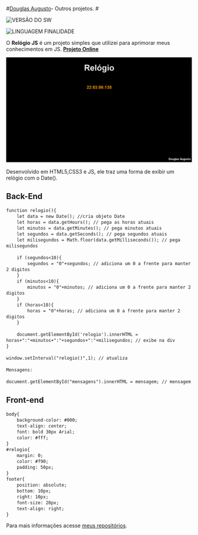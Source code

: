 
#[Douglas Augusto](http://github.com/DouglasAugustoJunior)- Outros projetos. # 
 
![VERSÃO DO SW](https://img.shields.io/badge/Version-1.1-blue.svg)
 
![LINGUAGEM FINALIDADE](https://img.shields.io/badge/javascript-test-orange.svg)
 
O **Relógio JS** é um projeto simples que utilizei para aprimorar meus conhecimentos em JS. **[Projeto Online](https://douglasaugustojunior.github.io/RelogioJS/)**

![Imagem](https://github.com/DouglasAugustoJunior/RelogioJS/blob/master/images/App.PNG?raw=true)

Desenvolvido em HTML5,CSS3 e JS, ele traz uma forma de exibir um relógio com o Date().
 
## Back-End
 

    function relogio(){
        let data = new Date(); //cria objeto Date
        let horas = data.getHours(); // pega as horas atuais
        let minutos = data.getMinutes(); // pega minutos atuais
        let segundos = data.getSeconds(); // pega segundos atuais
        let milisegundos = Math.floor(data.getMilliseconds()); // pega milisegundos
        
        if (segundos<10){
            segundos = "0"+segundos; // adiciona um 0 a frente para manter 2 digitos
        }
        if (minutos<10){
            minutos = "0"+minutos; // adiciona um 0 a frente para manter 2 digitos
        }
        if (horas<10){
            horas = "0"+horas; // adiciona um 0 a frente para manter 2 digitos
        }
        
        document.getElementById('relogio').innerHTML = horas+":"+minutos+":"+segundos+":"+milisegundos; // exibe na div
    }
    
    window.setInterval("relogio()",1); // atualiza
    
    Mensagens:
    
    document.getElementById("mensagens").innerHTML = mensagem; // mensagem

## Front-end

    body{
        background-color: #000;
        text-align: center;
        font: bold 30px Arial;
        color: #fff;
    }
    #relogio{
        margin: 0;
        color: #f90;
        padding: 50px;
    }
    footer{
        position: absolute;
        bottom: 10px;
        right: 10px;
        font-size: 20px;
        text-align: right;
    }

 
Para mais informações acesse [meus repositórios](http://github.com/DouglasAugustoJunior).